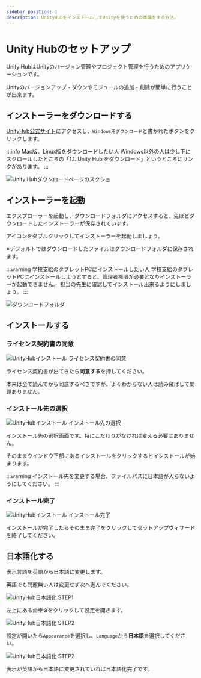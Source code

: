```yaml
---
sidebar_position: 1
description: UnityHubをインストールしてUnityを使うための準備をする方法。
---
```


# Unity Hubのセットアップ

Unity HubはUnityのバージョン管理やプロジェクト管理を行うためのアプリケーションです。

Unityのバージョンアップ・ダウンやモジュールの追加・削除が簡単に行うことが出来ます。

## インストーラーをダウンロードする

[UnityHub公式サイト](https://unity.com/ja/download)にアクセスし、`Windows用ダウンロード`と書かれたボタンをクリックします。

:::info Mac版、Linux版をダウンロードしたい人
Windows以外の人は少し下にスクロールしたところの「1.1. Unity Hub をダウンロード」というところにリンクがあります。
:::

![Unity Hubダウンロードページのスクショ](./images/unityhub-download.jpg)

## インストーラーを起動

エクスプローラーを起動し、ダウンロードフォルダにアクセスすると、先ほどダウンロードしたインストーラーが保存されています。

アイコンをダブルクリックしてインストーラーを起動しましょう。

※デフォルトではダウンロードしたファイルはダウンロードフォルダに保存されます。

:::warning 学校支給のタブレットPCにインストールしたい人
学校支給のタブレットPCにインストールしようとすると、管理者権限が必要となりインストーラーが起動できません。
担当の先生に確認してインストール出来るようにしましょう。
:::

![ダウンロードフォルダ](./images/unityhub-download-folder.jpg)

## インストールする

### ライセンス契約書の同意

![UnityHubインストール ライセンス契約書の同意](./images/unity-install-1.jpg)

ライセンス契約書が出てきたら**同意する**を押してください。

本来は全て読んでから同意するべきですが、よくわからない人は読み飛ばして問題ありません。

### インストール先の選択

![UnityHubインストール インストール先の選択](./images/unity-install-2.jpg)

インストール先の選択画面です。特にこだわりがなければ変える必要はありません。

そのままウインドウ下部にあるインストールをクリックするとインストールが始まります。

:::warning
インストール先を変更する場合、ファイルパスに日本語が入らないようにしてください。
:::

### インストール完了

![UnityHubインストール インストール完了](./images/unity-install-3.jpg)

インストールが完了したらそのまま完了をクリックしてセットアップヴィザードを終了してください。

## 日本語化する

表示言語を英語から日本語に変更します。

英語でも問題無い人は変更せず次へ進んでください。

![UnityHub日本語化 STEP1](./images/unityhub-change-lang-1.jpg)

左上にある歯車⚙️をクリックして設定を開きます。

![UnityHub日本語化 STEP2](./images/unityhub-change-lang-2.jpg)

設定が開いたら`Appearance`を選択し、`Language`から**日本語**を選択してください。

![UnityHub日本語化 STEP2](./images/unityhub-change-lang-3.jpg)

表示が英語から日本語に変更されていれば日本語化完了です。